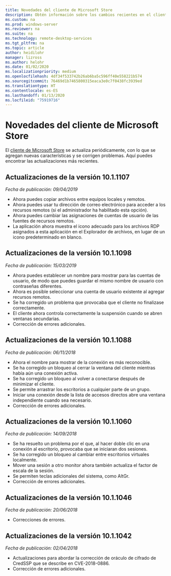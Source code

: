 ```yaml
---
title: Novedades del cliente de Microsoft Store
description: Obtén información sobre los cambios recientes en el cliente de Escritorio remoto para Microsoft Store
ms.custom: na
ms.prod: windows-server
ms.reviewer: na
ms.suite: na
ms.technology: remote-desktop-services
ms.tgt_pltfrm: na
ms.topic: article
author: heidilohr
manager: lizross
ms.author: helohr
ms.date: 01/02/2020
ms.localizationpriority: medium
ms.openlocfilehash: 4df34f533742b26ab6ba5c596ff40e558221b574
ms.sourcegitcommit: 76469d1b7465800315eaca3e0c7f0438fc3939ed
ms.translationtype: HT
ms.contentlocale: es-ES
ms.lasthandoff: 01/13/2020
ms.locfileid: "75919716"
---
```

# <a name="whats-new-in-the-windows-store-client"></a>Novedades del cliente de Microsoft Store

El [cliente de Microsoft Store](windows.md) se actualiza periódicamente, con lo que se agregan nuevas características y se corrigen problemas. Aquí puedes encontrar las actualizaciones más recientes.

## <a name="updates-for-version-1011107"></a>Actualizaciones de la versión 10.1.1107

*Fecha de publicación: 09/04/2019*

- Ahora puedes copiar archivos entre equipos locales y remotos.
- Ahora puedes usar tu dirección de correo electrónico para acceder a los recursos remotos (si el administrador ha habilitado esta opción).
- Ahora puedes cambiar las asignaciones de cuentas de usuario de las fuentes de recursos remotos.
- La aplicación ahora muestra el icono adecuado para los archivos RDP asignados a esta aplicación en el Explorador de archivos, en lugar de un icono predeterminado en blanco.

## <a name="updates-for-version-1011098"></a>Actualizaciones de la versión 10.1.1098

*Fecha de publicación: 15/03/2019*

- Ahora puedes establecer un nombre para mostrar para las cuentas de usuario, de modo que puedes guardar el mismo nombre de usuario con contraseñas diferentes.
- Ahora es posible seleccionar una cuenta de usuario existente al agregar recursos remotos.
- Se ha corregido un problema que provocaba que el cliente no finalizase correctamente.
- El cliente ahora controla correctamente la suspensión cuando se abren ventanas secundarias.
- Corrección de errores adicionales.

## <a name="updates-for-version-1011088"></a>Actualizaciones de la versión 10.1.1088

*Fecha de publicación: 06/11/2018*

- Ahora el nombre para mostrar de la conexión es más reconocible.
- Se ha corregido un bloqueo al cerrar la ventana del cliente mientras había aún una conexión activa.
- Se ha corregido un bloqueo al volver a conectarse después de minimizar el cliente.
- Se permite arrastrar los escritorios a cualquier parte de un grupo.
- Iniciar una conexión desde la lista de accesos directos abre una ventana independiente cuando sea necesario.
- Corrección de errores adicionales.

## <a name="updates-for-version-1011060"></a>Actualizaciones de la versión 10.1.1060

*Fecha de publicación: 14/09/2018*

- Se ha resuelto un problema por el que, al hacer doble clic en una conexión al escritorio, provocaba que se iniciaran dos sesiones.
- Se ha corregido un bloqueo al cambiar entre escritorios virtuales localmente.
- Mover una sesión a otro monitor ahora también actualiza el factor de escala de la sesión.
- Se permiten teclas adicionales del sistema, como AltGr.
- Corrección de errores adicionales.

## <a name="updates-for-version-1011046"></a>Actualizaciones de la versión 10.1.1046

*Fecha de publicación: 20/06/2018*

- Correcciones de errores.

## <a name="updates-for-version-1011042"></a>Actualizaciones de la versión 10.1.1042

*Fecha de publicación: 02/04/2018*

- Actualizaciones para abordar la corrección de oráculo de cifrado de CredSSP que se describe en CVE-2018-0886.
- Corrección de errores adicionales.
